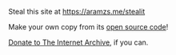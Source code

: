 Steal this site at <a href="https://aramzs.me/stealit">https://aramzs.me/stealit</a>

Make your own copy from its [open source code](https://github.com/AramZS/steal-the-internet)!

[Donate to The Internet Archive](https://help.archive.org/help/how-do-i-donate-to-the-internet-archive/), if you can.
